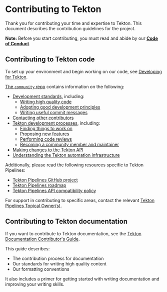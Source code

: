 # Contributing to Tekton

Thank you for contributing your time and expertise to Tekton. This
document describes the contribution guidelines for the project.

**Note:** Before you start contributing, you must read and abide by our **[Code of Conduct](./code-of-conduct.md)**.


## Contributing to Tekton code

To set up your environment and begin working on our code, see [Developing for Tekton](./DEVELOPMENT.md).

[The `community` repo](https://github.com/tektoncd/community) contains information on the following:

- [Development standards](https://github.com/tektoncd/community/blob/main/standards.md), including:
  - [Writing high quality code](https://github.com/tektoncd/community/blob/main/standards.md#coding-standards)
  - [Adopting good development principles](https://github.com/tektoncd/community/blob/main/standards.md#principles)
  - [Writing useful commit messages](https://github.com/tektoncd/community/blob/main/standards.md#commit-messages)
- [Contacting other contributors](https://github.com/tektoncd/community/blob/main/contact.md)
- [Tekton development processes](https://github.com/tektoncd/community/tree/main/process#readme), including:
  - [Finding things to work on](https://github.com/tektoncd/community/tree/main/process#finding-something-to-work-on)
  - [Proposing new features](https://github.com/tektoncd/community/tree/main/process#proposing-features)
  - [Performing code reviews](https://github.com/tektoncd/community/tree/main/process#reviews)
  - [Becoming a community member and maintainer](https://github.com/tektoncd/community/blob/main/process/contributor-ladder.md)
- [Making changes to the Tekton API](api_compatibility_policy.md#approving-api-changes)
- [Understanding the Tekton automation infrastructure](https://github.com/tektoncd/plumbing)

Additionally, please read the following resources specific to Tekton Pipelines:

- [Tekton Pipelines GitHub project](https://github.com/orgs/tektoncd/projects/3)
- [Tekton Pipelines roadmap](roadmap.md)
- [Tekton Pipelines API compatibility policy](api_compatibility_policy.md)

For support in contributing to specific areas, contact the relevant [Tekton Pipelines Topical Owner(s)](topical-ownership.md). 

## Contributing to Tekton documentation

If you want to contribute to Tekton documentation, see the
[Tekton Documentation Contributor's Guide](https://github.com/tektoncd/website/blob/main/content/en/docs/Contribute/_index.md).

This guide describes:
- The contribution process for documentation
- Our standards for writing high quality content
- Our formatting conventions

It also includes a primer for getting started with writing documentation and improving your writing skills.